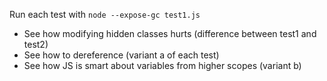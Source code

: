 Run each test with `node --expose-gc test1.js`

- See how modifying hidden classes hurts (difference between test1 and test2)
- See how to dereference (variant a of each test)
- See how JS is smart about variables from higher scopes (variant b)
